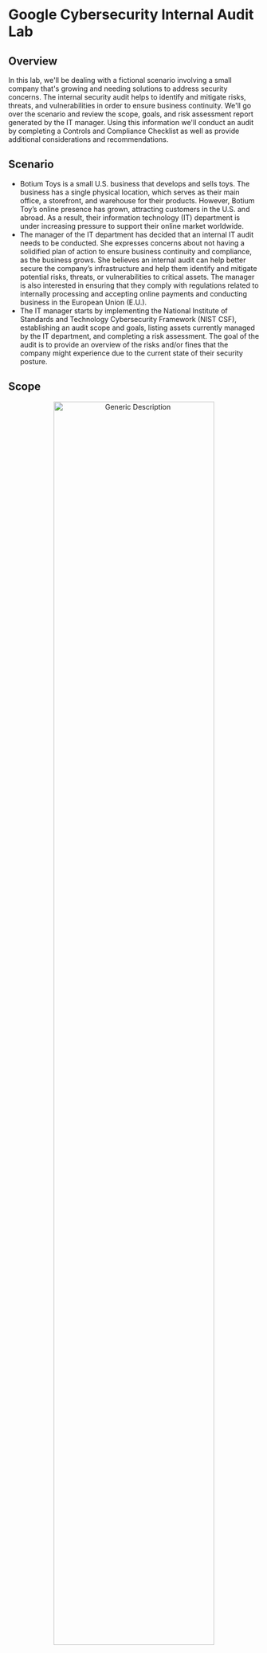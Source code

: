 <h1>Google Cybersecurity Internal Audit Lab</h1>

<h2>Overview</h2>
In this lab, we'll be dealing with a fictional scenario involving a small company that's growing and needing solutions to address security concerns. The internal security audit helps to identify and mitigate risks, threats, and vulnerabilities in order to ensure business continuity. We'll go over the scenario and review the scope, goals, and risk assessment report generated by the IT manager. Using this information we'll conduct an audit by completing a Controls and Compliance Checklist as well as provide additional considerations and recommendations. 
<br />

<h2>Scenario</h2>

- Botium Toys is a small U.S. business that develops and sells toys. The business has a single physical location, which serves as their main office, a storefront, and warehouse for their products. However, Botium Toy’s online presence has grown, attracting customers in the U.S. and abroad. As a result, their information technology (IT) department is under increasing pressure to support their online market worldwide. 
- The manager of the IT department has decided that an internal IT audit needs to be conducted. She expresses concerns about not having a solidified plan of action to ensure business continuity and compliance, as the business grows. She believes an internal audit can help better secure the company’s infrastructure and help them identify and mitigate potential risks, threats, or vulnerabilities to critical assets. The manager is also interested in ensuring that they comply with regulations related to internally processing and accepting online payments and conducting business in the European Union (E.U.).   
- The IT manager starts by implementing the National Institute of Standards and Technology Cybersecurity Framework (NIST CSF), establishing an audit scope and goals, listing assets currently managed by the IT department, and completing a risk assessment. The goal of the audit is to provide an overview of the risks and/or fines that the company might experience due to the current state of their security posture.


<h2>Scope</h2>

<p align="center">
<img src="https://i.ibb.co/vm0KQs1/Internal-Audit-Scope.jpg" height="80%" width="80%" alt="Generic Description"/> 
</p>

<h2>Goals</h2>

<p align="center">
<img src="https://i.ibb.co/wMYVXVr/Internal-Audit-Goals.jpg" height="80%" width="80%" alt="Goals"/>
</p>

<h2>Risk Assessment Report</h2>

<p align="center">
<img src="https://i.ibb.co/0t2Wstc/Internal-Audit-Risk-Assessment.jpg" height="80%" width="80%" alt="Internal-Audit-Risk-Assessment">
</br>
<img src="https://i.ibb.co/SdSnqD4/Internal-Audit-Risk-Assessment-pg2.jpg" height="80%" width="80%" alt="Internal-Audit-Risk-Assessment-pg2">
</p>

<h2>Controls And Compliance Checklist</h2>

<p align="center">

<img src="https://i.ibb.co/gv3Kwc2/Internal-Audit-Controls-And-Compliance-Checklist-pg1.jpg" height="80%" width="80%" alt="Internal-Controls-And-Compliance-Checklist-Pg1">

</br>

<img src="https://i.ibb.co/cFYZrBz/Internal-Audit-Controls-And-Compliance-Checklist-pg2.jpg" height="80%" width="80%" alt="Internal-Controls-And-Compliance-Checklist-Pg2">

</p>

<h2>Additional Considerations and Recommendations</h2>

</br>

- All Botium Toys employees have access to internally stored data including access to cardholder data and customers’ PII/SPII. Not all employees need access to this information. Access to this information should be limited to employees who are authorized to. And then the time allotted to access this information should be limited. Establishing and implementing access controls pertaining to the principle of least privilege and separation of duties will remedy this.
- No disaster recovery plans are currently in place and Botium Toys does not have any backups of critical data. It’s important to have backups of data to restore and recover systems to minimize the negative impact on business continuity should an attack or other disasters occur. 
- Increase minimum password complexity requirements (e.g., at least eight characters, a combination of letters and at least one number; special characters).
- Separation of duties have not been established and implemented. To minimize negative impacts, no one individual should have control of critical processes (example: individual responsible for signing/authorizing paychecks should not also be the one creating them),
- No backups. See comment concerning disaster recovery plans.
- Establish a regular schedule for tasks and clarify intervention methods concerning the legacy systems in use. 
- Implementing encryption concerning customers' credit card information will help avoid protected data leaks and compliance violations. 
- Establish a password management system exists that enforces the minimum password policy’s minimum requirement.


<!--
 ```diff
- text in red
+ text in green
! text in orange
# text in gray
@@ text in purple (and bold)@@
```
--!>
